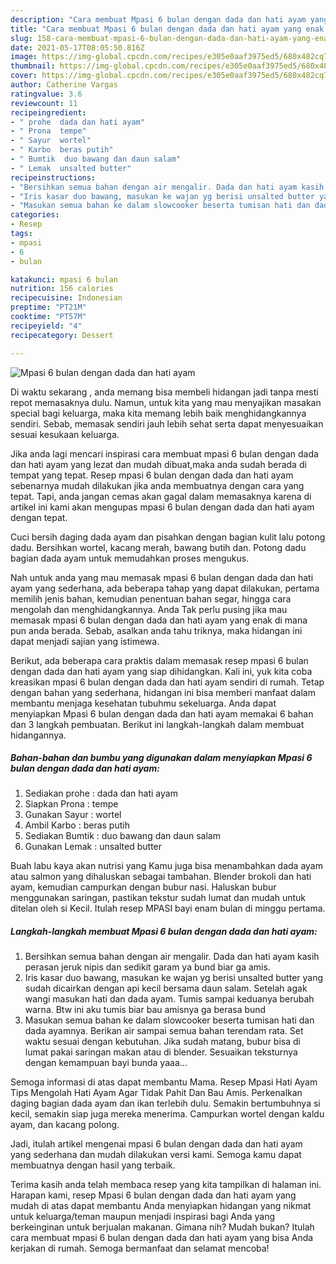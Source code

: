 ```yaml
---
description: "Cara membuat Mpasi 6 bulan dengan dada dan hati ayam yang enak dan Mudah Dibuat"
title: "Cara membuat Mpasi 6 bulan dengan dada dan hati ayam yang enak dan Mudah Dibuat"
slug: 158-cara-membuat-mpasi-6-bulan-dengan-dada-dan-hati-ayam-yang-enak-dan-mudah-dibuat
date: 2021-05-17T08:05:50.816Z
image: https://img-global.cpcdn.com/recipes/e305e0aaf3975ed5/680x482cq70/mpasi-6-bulan-dengan-dada-dan-hati-ayam-foto-resep-utama.jpg
thumbnail: https://img-global.cpcdn.com/recipes/e305e0aaf3975ed5/680x482cq70/mpasi-6-bulan-dengan-dada-dan-hati-ayam-foto-resep-utama.jpg
cover: https://img-global.cpcdn.com/recipes/e305e0aaf3975ed5/680x482cq70/mpasi-6-bulan-dengan-dada-dan-hati-ayam-foto-resep-utama.jpg
author: Catherine Vargas
ratingvalue: 3.6
reviewcount: 11
recipeingredient:
- " prohe  dada dan hati ayam"
- " Prona  tempe"
- " Sayur  wortel"
- " Karbo  beras putih"
- " Bumtik  duo bawang dan daun salam"
- " Lemak  unsalted butter"
recipeinstructions:
- "Bersihkan semua bahan dengan air mengalir. Dada dan hati ayam kasih perasan jeruk nipis dan sedikit garam ya bund biar ga amis."
- "Iris kasar duo bawang, masukan ke wajan yg berisi unsalted butter yang sudah dicairkan dengan api kecil bersama daun salam. Setelah agak wangi masukan hati dan dada ayam. Tumis sampai keduanya berubah warna. Btw ini aku tumis biar bau amisnya ga berasa bund"
- "Masukan semua bahan ke dalam slowcooker beserta tumisan hati dan dada ayamnya. Berikan air sampai semua bahan terendam rata. Set waktu sesuai dengan kebutuhan. Jika sudah matang, bubur bisa di lumat pakai saringan makan atau di blender. Sesuaikan teksturnya dengan kemampuan bayi bunda yaaa..."
categories:
- Resep
tags:
- mpasi
- 6
- bulan

katakunci: mpasi 6 bulan 
nutrition: 156 calories
recipecuisine: Indonesian
preptime: "PT21M"
cooktime: "PT57M"
recipeyield: "4"
recipecategory: Dessert

---
```



![Mpasi 6 bulan dengan dada dan hati ayam](https://img-global.cpcdn.com/recipes/e305e0aaf3975ed5/680x482cq70/mpasi-6-bulan-dengan-dada-dan-hati-ayam-foto-resep-utama.jpg)

Di waktu  sekarang , anda memang bisa membeli hidangan jadi tanpa mesti repot memasaknya dulu. Namun, untuk kita yang mau menyajikan masakan special bagi keluarga, maka kita memang lebih baik menghidangkannya sendiri. Sebab, memasak sendiri jauh lebih sehat serta dapat menyesuaikan sesuai kesukaan keluarga.

Jika anda lagi mencari inspirasi cara membuat mpasi 6 bulan dengan dada dan hati ayam yang lezat dan mudah dibuat,maka anda sudah berada di tempat yang tepat. Resep mpasi 6 bulan dengan dada dan hati ayam  sebenarnya mudah dilakukan jika anda membuatnya dengan cara yang tepat. Tapi, anda jangan cemas akan gagal dalam memasaknya 
karena di artikel ini kami akan mengupas mpasi 6 bulan dengan dada dan hati ayam dengan tepat.  

Cuci bersih daging dada ayam dan pisahkan dengan bagian kulit lalu potong dadu. Bersihkan wortel, kacang merah, bawang butih dan. Potong dadu bagian dada ayam untuk memudahkan proses mengukus.

Nah untuk anda yang mau memasak mpasi 6 bulan dengan dada dan hati ayam yang sederhana, ada beberapa tahap yang dapat dilakukan, pertama memilih jenis bahan, kemudian penentuan bahan segar, hingga cara mengolah dan menghidangkannya. Anda Tak perlu pusing jika mau memasak mpasi 6 bulan dengan dada dan hati ayam yang enak di mana pun anda berada. Sebab, asalkan anda  tahu triknya, maka hidangan ini dapat menjadi sajian yang istimewa.

Berikut, ada beberapa cara praktis  dalam memasak resep mpasi 6 bulan dengan dada dan hati ayam yang siap dihidangkan. Kali ini, yuk kita coba kreasikan mpasi 6 bulan dengan dada dan hati ayam sendiri di rumah. Tetap dengan bahan yang sederhana, hidangan ini bisa memberi manfaat dalam membantu menjaga kesehatan tubuhmu sekeluarga. Anda dapat menyiapkan Mpasi 6 bulan dengan dada dan hati ayam memakai 6 bahan dan 3 langkah pembuatan. Berikut ini langkah-langkah dalam membuat hidangannya.

<!--inarticleads1-->

##### Bahan-bahan dan bumbu yang digunakan dalam menyiapkan Mpasi 6 bulan dengan dada dan hati ayam:

1. Sediakan  prohe : dada dan hati ayam
1. Siapkan  Prona : tempe
1. Gunakan  Sayur : wortel
1. Ambil  Karbo : beras putih
1. Sediakan  Bumtik : duo bawang dan daun salam
1. Gunakan  Lemak : unsalted butter


Buah labu kaya akan nutrisi yang Kamu juga bisa menambahkan dada ayam atau salmon yang dihaluskan sebagai tambahan. Blender brokoli dan hati ayam, kemudian campurkan dengan bubur nasi. Haluskan bubur menggunakan saringan, pastikan tekstur sudah lumat dan mudah untuk ditelan oleh si Kecil. Itulah resep MPASI bayi enam bulan di minggu pertama. 

<!--inarticleads2-->

##### Langkah-langkah membuat Mpasi 6 bulan dengan dada dan hati ayam:

1. Bersihkan semua bahan dengan air mengalir. Dada dan hati ayam kasih perasan jeruk nipis dan sedikit garam ya bund biar ga amis.
1. Iris kasar duo bawang, masukan ke wajan yg berisi unsalted butter yang sudah dicairkan dengan api kecil bersama daun salam. Setelah agak wangi masukan hati dan dada ayam. Tumis sampai keduanya berubah warna. Btw ini aku tumis biar bau amisnya ga berasa bund
1. Masukan semua bahan ke dalam slowcooker beserta tumisan hati dan dada ayamnya. Berikan air sampai semua bahan terendam rata. Set waktu sesuai dengan kebutuhan. Jika sudah matang, bubur bisa di lumat pakai saringan makan atau di blender. Sesuaikan teksturnya dengan kemampuan bayi bunda yaaa...


Semoga informasi di atas dapat membantu Mama. Resep Mpasi Hati Ayam Tips Mengolah Hati Ayam Agar Tidak Pahit Dan Bau Amis. Perkenalkan daging bagian dada ayam dan ikan terlebih dulu. Semakin bertumbuhnya si kecil, semakin siap juga mereka menerima. Campurkan wortel dengan kaldu ayam, dan kacang polong. 

Jadi, itulah artikel mengenai  mpasi 6 bulan dengan dada dan hati ayam  yang sederhana dan mudah dilakukan versi kami. Semoga kamu dapat membuatnya dengan hasil yang terbaik. 

Terima kasih anda telah membaca resep yang kita tampilkan di halaman ini. Harapan kami, resep  Mpasi 6 bulan dengan dada dan hati ayam yang mudah di atas dapat membantu Anda menyiapkan hidangan yang nikmat untuk keluarga/teman maupun menjadi inspirasi bagi Anda yang berkeinginan untuk berjualan makanan. Gimana nih? Mudah bukan? Itulah cara membuat mpasi 6 bulan dengan dada dan hati ayam yang bisa Anda kerjakan di rumah. Semoga bermanfaat dan selamat mencoba!

